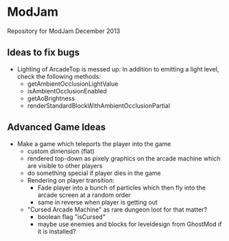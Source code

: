 # ModJam


Repository for ModJam December 2013

## Ideas to fix bugs
- Lighting of ArcadeTop is messed up:
  In addition to emitting a light level, check the following methods:
  - getAmbientOcclusionLightValue
  - isAmbientOcclusionEnabled
  - getAoBrightness
  - renderStandardBlockWithAmbientOcclusionPartial



## Advanced Game Ideas
- Make a game which teleports the player into the game
  - custom dimension (flat)
  - rendered top-down as pixely graphics on the arcade machine
    which are visible to other players
  - do something special if player dies in the game
  - Rendering on player transition:
    - Fade player into a bunch of particles which then
      fly into the arcade screen at a random order
    - same in reverse when player is getting out
  - "Cursed Arcade Machine" as rare dungeon loot for that matter?
    - boolean flag "isCursed"
    - maybe use enemies and blocks for leveldesign from GhostMod if it is installed?
